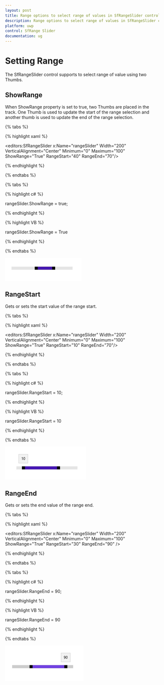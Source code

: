 ```yaml
---
layout: post
title: Range options to select range of values in SfRangeSlider control
description: Range options to select range of values in SfRangeSlider control 
platform: uwp
control: SfRange Slider 
documentation: ug
---
```


# Setting Range 

The SfRangeSlider control supports to select range of value using two Thumbs.  

## ShowRange  

When ShowRange property is set to true, two Thumbs are placed in the track. One Thumb is used to update the start of the range selection and another thumb is used to update the end of the range selection.  

{% tabs %}

{% highlight xaml %}

<editors:SfRangeSlider x:Name="rangeSlider" Width="200" VerticalAlignment="Center" Minimum="0" Maximum="100" ShowRange="True" RangeStart="40" RangeEnd="70"/>

{% endhighlight %}

{% endtabs %}

{% tabs %}

{% highlight c# %}

   rangeSlider.ShowRange = true;

{% endhighlight %}

{% highlight VB %}

   rangeSlider.ShowRange = True

{% endhighlight %}

{% endtabs %}

![RangeSlider ShowRange view](Range_images/Range_img1.jpg)

## RangeStart  

Gets or sets the start value of the range start.  

{% tabs %}

{% highlight xaml %}

<editors:SfRangeSlider x:Name="rangeSlider" Width="200" VerticalAlignment="Center" Minimum="0" Maximum="100" ShowRange="True" RangeStart="10" RangeEnd="70"/>

{% endhighlight %}

{% endtabs %}

{% tabs %}

{% highlight c# %}

   rangeSlider.RangeStart = 10;

{% endhighlight %}

{% highlight VB %}

  rangeSlider.RangeStart = 10

{% endhighlight %}

{% endtabs %}

![RangeSlider RangeStart view](Range_images/Range_img2.jpg)

## RangeEnd 

Gets or sets the end value of the range end.  

{% tabs %}

{% highlight xaml %}

<editors:SfRangeSlider x:Name="rangeSlider" Width="200" VerticalAlignment="Center" Minimum="0" Maximum="100" ShowRange="True" RangeStart="30" RangeEnd="90"  />

{% endhighlight %}

{% endtabs %}

{% tabs %}

{% highlight c# %}

   rangeSlider.RangeEnd = 90;

{% endhighlight %}

{% highlight VB %}

  rangeSlider.RangeEnd = 90

{% endhighlight %}

{% endtabs %}

![RangeSlider RangeEnd view](Range_images/Range_img3.jpg)





